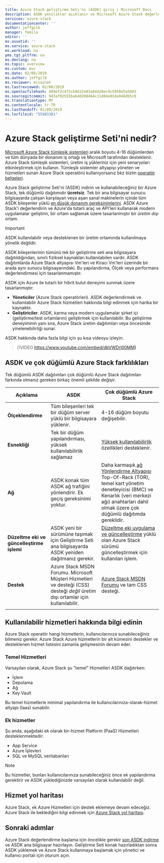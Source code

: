 ```yaml
---
title: Azure Stack geliştirme Seti'ni (ASDK) giriş | Microsoft Docs
description: ASDK yenilikler açıklanır ve Microsoft Azure Stack değerlendirme ortak kullanım durumları.
services: azure-stack
documentationcenter: ''
author: jeffgilb
manager: femila
editor: ''
ms.assetid: ''
ms.service: azure-stack
ms.workload: na
pms.tgt_pltfrm: na
ms.devlang: na
ms.topic: overview
ms.custom: mvc
ms.date: 02/08/2019
ms.author: jeffgilb
ms.reviewer: misainat
ms.lastreviewed: 02/08/2019
ms.openlocfilehash: 489ef2c472cb9622e83a04428ec9c5958e5a5003
ms.sourcegitcommit: 943af92555ba640288464c11d84e01da948db5c0
ms.translationtype: MT
ms.contentlocale: tr-TR
ms.lasthandoff: 02/09/2019
ms.locfileid: "55983381"
---
```

# <a name="what-is-the-azure-stack-development-kit"></a>Azure Stack geliştirme Seti'ni nedir?
[Microsoft Azure Stack tümleşik sistemleri](../azure-stack-poc.md) aralık boyutu 4-16 düğümlerden ve tüm dünyada bir donanım iş ortağı ve Microsoft tarafından desteklenir. Azure Stack tümleşik sistemleri, üretim iş yükleriniz için yeni senaryoları etkinleştirmek için kullanın. Tümleşik sistemler altyapıyı yöneten ve hizmetleri sunan Azure Stack operatörü kullanıyorsanız bkz bizim [operatör belgeleri](https://docs.microsoft.com/azure/azure-stack).

Azure Stack geliştirme Seti'ni (ASDK) indirin ve kullanabileceğiniz bir Azure Stack, tek düğümlü dağıtımıdır **ücretsiz**. Tek bir ana bilgisayar sunucu bilgisayarda çalışan karşılayan veya aşan sanal makinelerin içinde tüm ASDK bileşenler yüklü [en düşük donanım gereksinimlerini](asdk-deploy-considerations.md#hardware). ASDK Azure Stack'i değerlendirin ve Azure'da tutarlı araç ve API'leri kullanarak modern uygulamalar geliştirin, bir ortam sağlamak üzere tasarlanmıştır bir *üretim dışı* ortam. 

> [!IMPORTANT]
> ASDK kullanılabilir veya desteklenen bir üretim ortamında kullanılmaya yönelik değildir.

ASDK bileşenlerinin tümünü tek bir geliştirme seti ana bilgisayara dağıtıldığından, sınırlı fiziksel kaynakları kullanılabilen vardır. ASDK dağıtımlarda Azure Stack altyapısı Vm'leri ve Kiracı Vm'leri üzerinde bir arada aynı sunucu bilgisayarındaki. Bu yapılandırma, Ölçek veya performans değerlendirmesi için tasarlanmamıştır.

ASDK için Azure ile tutarlı bir hibrit bulut deneyimi sunmak üzere tasarlanmıştır:
- **Yöneticiler** (Azure Stack operatörleri). ASDK değerlendirmek ve kullanılabilir Azure Stack hizmetleri hakkında bilgi edinmek için harika bir kaynaktır.
- **Geliştiriciler**. ASDK, karma veya modern uygulamalar şirket içi (geliştirme/test ortamlarını) geliştirmek için kullanılabilir. Bu geliştirme deneyiminin yanı sıra, Azure Stack üretim dağıtımları veya öncesinde yinelenebilirliği sunar. 

ASDK hakkında daha fazla bilgi için şu kısa videoyu izleyin:

> [!VIDEO https://www.youtube.com/embed/dbVWDrl00MM]


## <a name="asdk-and-multi-node-azure-stack-differences"></a>ASDK ve çok düğümlü Azure Stack farklılıkları
Tek düğümlü ASDK dağıtımları çok düğümlü Azure Stack dağıtımları farkında olmanız gereken birkaç önemli şekilde değişir.

|Açıklama|ASDK|Çok düğümlü Azure Stack|
|-----|-----|-----|
|**Ölçeklendirme**|Tüm bileşenleri tek bir düğüm server yüklü bir bilgisayara yüklenir.|4-16 düğüm boyutu değişebilir.|
|**Esnekliği**|Tek bir düğüm yapılandırması, yüksek kullanılabilirlik sağlamaz|[Yüksek kullanılabilirlik](../azure-stack-key-features.md#high-availability-for-azure-stack) özellikleri desteklenir.|
|**Ağ**|ASDK konak tüm ASDK ağ trafiğini yönlendirir. Ek geçiş gereksinimi yoktur.|Daha karmaşık [ağ Yönlendirme Altyapısı](../azure-stack-network.md#network-infrastructure) Top-Of-Rack (TOR), temel kart yönetim denetleyicisi (BMC) ve Kenarlık (veri merkezi ağı) anahtarları dahil olmak üzere çok düğümlü dağıtımda gereklidir.|
|**Düzeltme eki ve güncelleştirme işlemi**|ASDK yeni bir sürümüne taşımak için Geliştirme Seti ana bilgisayarda ASDK yeniden dağıtmanız gerekir.|[Düzeltme eki uygulama ve güncelleştirme](../azure-stack-updates.md) yüklü olan Azure Stack sürümü güncelleştirmek için kullanılan işlem.|
|**Destek**|Azure Stack MSDN Forumu. Microsoft Müşteri Hizmetleri ve desteği (CSS) desteği *değil* üretim dışı ortamlar için kullanılabilir.|[Azure Stack MSDN Forumu](https://social.msdn.microsoft.com/Forums/en-US/home?forum=AzureStack) ve tam CSS desteği.|
| | |

## <a name="learn-about-available-services"></a>Kullanılabilir hizmetleri hakkında bilgi edinin
Azure Stack operatör hangi hizmetlerin, kullanıcılarınıza sunabileceğiniz bilmeniz gerekir. Azure Stack Azure hizmetlerin bir alt kümesini destekler ve desteklenen hizmet listesini zamanla gelişmesinin devam eder.

### <a name="foundational-services"></a>Temel Hizmetleri
Varsayılan olarak, Azure Stack şu "temel" Hizmetleri ASDK dağıtırken:
- İşlem
- Depolama
- Ağ
- Key Vault

Bu temel hizmetlerle minimal yapılandırma ile kullanıcılarınıza-olarak-hizmet altyapı (Iaas) sunabilir.

### <a name="additional-services"></a>Ek hizmetler
Şu anda, aşağıdaki ek olarak bir-hizmet Platform (PaaS) Hizmetleri desteklenmektedir:
- App Service
- Azure İşlevleri
- SQL ve MySQL veritabanları

> [!NOTE]
> Bu hizmetler, bunları kullanıcılarınıza sunabileceğiniz önce ek yapılandırma gerektirir ve ASDK yüklediğinizde varsayılan olarak kullanılabilir değil.

## <a name="service-roadmap"></a>Hizmet yol haritası
Azure Stack, ek Azure Hizmetleri için destek eklemeye devam edeceğiz. Azure Stack ile beklediğini bilgi edinmek için [Azure Stack yol haritası](https://azure.microsoft.com/roadmap/?tag=azure-stack). 


## <a name="next-steps"></a>Sonraki adımlar
Azure Stack değerlendirme başlama için öncelikle gerekir [son ASDK indirme](asdk-download.md) ve ASDK ana bilgisayar hazırlayın. Geliştirme Seti konak hazırladıktan sonra ASDK yüklemek ve Azure Stack kullanmaya başlamak için yönetici ve kullanıcı portalı için oturum açın.